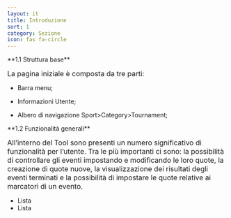 ```yaml
---
layout: it
title: Introduzione
sort: 1
category: Sezione
icon: fas fa-circle
---
```

<p class="message">
    
</p>
**1.1 Struttura base**

<font size="3">La pagina iniziale è composta da tre parti:</font>

- Barra menu;

- Informazioni Utente;

- Albero di navigazione Sport>Category>Tournament;



<p class="message">
  
</p>
  **1.2  Funzionalità generali**

<font size="3">All’interno del Tool sono presenti un numero significativo di funzionalità per l’utente. Tra le più importanti ci sono: la possibilità di controllare gli eventi impostando e modificando le loro quote, la creazione di quote nuove, la visualizzazione dei risultati degli eventi terminati e la possibilità di impostare le quote relative ai marcatori di un evento.</font>





- Lista
- Lista

